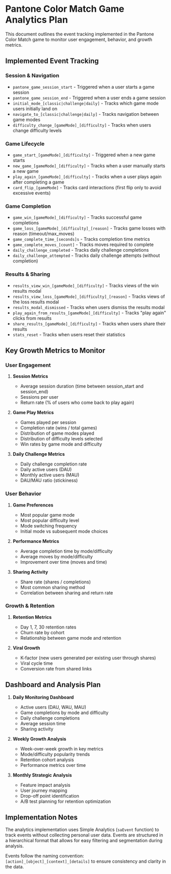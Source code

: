 # Pantone Color Match Game Analytics Plan

This document outlines the event tracking implemented in the Pantone Color Match game to monitor user engagement, behavior, and growth metrics.

## Implemented Event Tracking

### Session & Navigation

- `pantone_game_session_start` - Triggered when a user starts a game session
- `pantone_game_session_end` - Triggered when a user ends a game session
- `initial_mode_[classic|challenge|daily]` - Tracks which game mode users initially land on
- `navigate_to_[classic|challenge|daily]` - Tracks navigation between game modes
- `difficulty_change_[gameMode]_[difficulty]` - Tracks when users change difficulty levels

### Game Lifecycle

- `game_start_[gameMode]_[difficulty]` - Triggered when a new game starts
- `new_game_[gameMode]_[difficulty]` - Tracks when a user manually starts a new game
- `play_again_[gameMode]_[difficulty]` - Tracks when a user plays again after completing a game
- `card_flip_[gameMode]` - Tracks card interactions (first flip only to avoid excessive events)

### Game Completion

- `game_win_[gameMode]_[difficulty]` - Tracks successful game completions
- `game_loss_[gameMode]_[difficulty]_[reason]` - Tracks game losses with reason (timeout/max_moves)
- `game_complete_time_[seconds]s` - Tracks completion time metrics
- `game_complete_moves_[count]` - Tracks moves required to complete
- `daily_challenge_completed` - Tracks daily challenge completions
- `daily_challenge_attempted` - Tracks daily challenge attempts (without completion)

### Results & Sharing

- `results_view_win_[gameMode]_[difficulty]` - Tracks views of the win results modal
- `results_view_loss_[gameMode]_[difficulty]_[reason]` - Tracks views of the loss results modal
- `results_modal_dismissed` - Tracks when users dismiss the results modal
- `play_again_from_results_[gameMode]_[difficulty]` - Tracks "play again" clicks from results
- `share_results_[gameMode]_[difficulty]` - Tracks when users share their results
- `stats_reset` - Tracks when users reset their statistics

## Key Growth Metrics to Monitor

### User Engagement

1. **Session Metrics**
   - Average session duration (time between session_start and session_end)
   - Sessions per user
   - Return rate (% of users who come back to play again)

2. **Game Play Metrics**
   - Games played per session
   - Completion rate (wins / total games)
   - Distribution of game modes played
   - Distribution of difficulty levels selected
   - Win rates by game mode and difficulty

3. **Daily Challenge Metrics**
   - Daily challenge completion rate
   - Daily active users (DAU)
   - Monthly active users (MAU)
   - DAU/MAU ratio (stickiness)

### User Behavior

1. **Game Preferences**
   - Most popular game mode
   - Most popular difficulty level
   - Mode switching frequency
   - Initial mode vs subsequent mode choices

2. **Performance Metrics**
   - Average completion time by mode/difficulty
   - Average moves by mode/difficulty
   - Improvement over time (moves and time)

3. **Sharing Activity**
   - Share rate (shares / completions)
   - Most common sharing method
   - Correlation between sharing and return rate

### Growth & Retention

1. **Retention Metrics**
   - Day 1, 7, 30 retention rates
   - Churn rate by cohort
   - Relationship between game mode and retention

2. **Viral Growth**
   - K-factor (new users generated per existing user through shares)
   - Viral cycle time
   - Conversion rate from shared links

## Dashboard and Analysis Plan

1. **Daily Monitoring Dashboard**
   - Active users (DAU, WAU, MAU)
   - Game completions by mode and difficulty
   - Daily challenge completions
   - Average session time
   - Sharing activity

2. **Weekly Growth Analysis**
   - Week-over-week growth in key metrics
   - Mode/difficulty popularity trends
   - Retention cohort analysis
   - Performance metrics over time

3. **Monthly Strategic Analysis**
   - Feature impact analysis
   - User journey mapping
   - Drop-off point identification
   - A/B test planning for retention optimization

## Implementation Notes

The analytics implementation uses Simple Analytics (`saEvent` function) to track events without collecting personal user data. Events are structured in a hierarchical format that allows for easy filtering and segmentation during analysis.

Events follow the naming convention: `[action]_[object]_[context]_[details]` to ensure consistency and clarity in the data.
